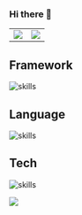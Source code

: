 ### Hi there 👋


<table>
  <tr>
    <td>
      <center>
        <img src="https://github-readme-stats.vercel.app/api?username=tu-yucheng&show_icons=true&theme=solarized-light&count_private=true&hide_border=true">
      </center>
    </td>
    <td>
      <center>
        <img src="https://github-readme-stats.vercel.app/api/top-langs/?username=tu-yucheng&hide=css,html&hide_border=true">   
      </center>
    </td>
  </tr>
</table>

## Framework

![skills](https://skillicons.dev/icons?i=spring,selenium,kafka)

## Language

![skills](https://skillicons.dev/icons?i=java,kotlin,js)

## Tech
![skills](https://skillicons.dev/icons?i=idea,maven,docker)

<a href="https://github.com/tu-yucheng/taketoday-tutorial4j" style="margin-bottom:5px">
  <img src="https://github-readme-stats.vercel.app/api/pin/?username=tu-yucheng&repo=taketoday-tutorial4j" />
</a>
